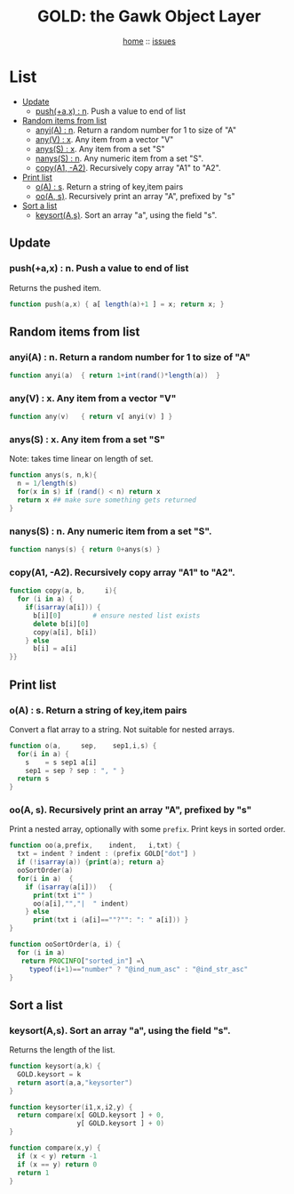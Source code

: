 <a name=top>
<h1 align=center>GOLD: the Gawk Object Layer</h1>
<p  align=center>
<a href="http://github.com/golden/one/master/blob/README.md#top">home</a> :: 
<a href="http://github.com/golden/issues">issues</a> 
</p>

# List

- [Update](#update) 
    - [push(+a,x) : n](#pushax--n--push-a-value-to-end-of-list). Push a value to end of list
- [Random items from list](#random-items-from-list) 
    - [anyi(A) : n](#anyia--n--return-a-random-number-for-1-to-size-of-a). Return a random number for 1 to size of "A"
    - [any(V) : x](#anyv--x-any-item-from-a-vector-v). Any item from a vector "V"
    - [anys(S) : x](#anyss--x-any-item-from-a-set-s). Any item from a set "S"
    - [nanys(S) : n](#nanyss--n--any-numeric-item-from-a-set-s). Any numeric item from a set "S".
    - [copy(A1, -A2)](#copya1--a2-recursively-copy-array-a1-to-a2). Recursively copy array "A1" to "A2".
- [Print list](#print-list) 
    - [o(A) : s](#oa--s--return-a-string-of-keyitem-pairs). Return a string of key,item pairs
    - [oo(A, s)](#ooa-s-recursively-print-an-array-a-prefixed-by-s). Recursively print an array "A", prefixed by "s"
- [Sort a list](#sort-a-list) 
    - [keysort(A,s)](#keysortas-sort-an-array-a-using-the-field-s). Sort an array "a", using the field "s".

## Update

### push(+a,x) : n.  Push a value to end of list
Returns the pushed item.
```awk
function push(a,x) { a[ length(a)+1 ] = x; return x; }
```

## Random items from list

### anyi(A) : n.  Return a random number for 1 to size of "A"
```awk
function anyi(a)  { return 1+int(rand()*length(a))  }
```

### any(V) : x. Any item from a vector "V"
```awk
function any(v)   { return v[ anyi(v) ] }
```

### anys(S) : x. Any item from a set "S"
Note: takes time linear on length of set.
```awk
function anys(s, n,k){
  n = 1/length(s) 
  for(x in s) if (rand() < n) return x
  return x ## make sure something gets returned
}
```

### nanys(S) : n.  Any numeric item from a set "S".
```awk
function nanys(s) { return 0+anys(s) }
```

### copy(A1, -A2). Recursively copy array "A1" to "A2".
```awk
function copy(a, b,     i){
  for (i in a) {
    if(isarray(a[i])) {
      b[i][0]        # ensure nested list exists
      delete b[i][0] 
      copy(a[i], b[i])
    } else 
      b[i] = a[i] 
}}
```      
## Print list
### o(A) : s.  Return a string of key,item pairs 
Convert a flat array to a string. Not suitable for nested arrays.

```awk
function o(a,     sep,    sep1,i,s) {
  for(i in a) {
    s    = s sep1 a[i]
    sep1 = sep ? sep : ", " }
  return s 
}
```      
### oo(A, s). Recursively print an array "A", prefixed by "s"
Print a nested array, optionally with some `prefix`.
Print keys in sorted order.

```awk
function oo(a,prefix,    indent,   i,txt) {
  txt = indent ? indent : (prefix GOLD["dot"] )
  if (!isarray(a)) {print(a); return a}
  ooSortOrder(a)
  for(i in a)  {
    if (isarray(a[i]))   {
      print(txt i"" )
      oo(a[i],"","|  " indent)
    } else
      print(txt i (a[i]==""?"": ": " a[i])) }
}

function ooSortOrder(a, i) {
  for (i in a)
   return PROCINFO["sorted_in"] =\
     typeof(i+1)=="number" ? "@ind_num_asc" : "@ind_str_asc"
}
```

## Sort a list
### keysort(A,s). Sort an array "a", using the field "s". 
Returns the length of the list.
```awk
function keysort(a,k) {
  GOLD.keysort = k
  return asort(a,a,"keysorter")
}

function keysorter(i1,x,i2,y) {
  return compare(x[ GOLD.keysort ] + 0,
                 y[ GOLD.keysort ] + 0)
} 

function compare(x,y) {
  if (x < y) return -1
  if (x == y) return 0
  return 1
}
```
